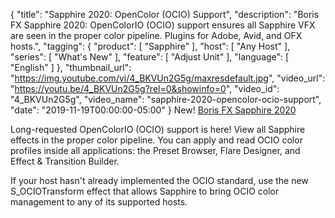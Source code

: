 {
  "title": "Sapphire 2020: OpenColor (OCIO) Support",
  "description": "Boris FX Sapphire 2020: OpenColorIO (OCIO) support ensures all Sapphire VFX are seen in the proper color pipeline. Plugins for Adobe, Avid, and OFX hosts.",
  "tagging": {
    "product": [
      "Sapphire"
    ],
    "host": [
      "Any Host"
    ],
    "series": [
      "What's New"
    ],
    "feature": [
      "Adjust Unit"
    ],
    "language": [
      "English"
    ]
  },
  "thumbnail_url": "https://img.youtube.com/vi/4_BKVUn2G5g/maxresdefault.jpg",
  "video_url": "https://youtu.be/4_BKVUn2G5g?rel=0&showinfo=0",
  "video_id": "4_BKVUn2G5g",
  "video_name": "sapphire-2020-opencolor-ocio-support",
  "date": "2019-11-19T00:00:00-05:00"
}
New! [Boris FX Sapphire 2020](https://borisfx.com/products/sapphire/ "Boris FX Sapphire")

Long-requested OpenColorIO (OCIO) support is here! View all Sapphire effects in the proper color pipeline. You can apply and read OCIO color profiles inside all applications: the Preset Browser, Flare Designer, and Effect & Transition Builder. 

If your host hasn't already implemented the OCIO standard, use the new S_OCIOTransform effect that allows Sapphire to bring OCIO color management to any of its supported hosts.
